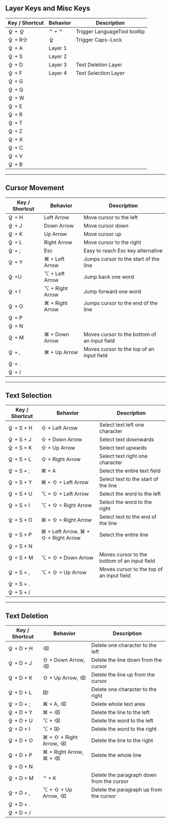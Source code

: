 ## Layer Keys and Misc Keys

| Key / Shortcut | Behavior | Description |
| --- | --- | --- |
| ⇪ + ⇪ | ⌃ + ⌃ | Trigger LanguageTool tooltip |
| ⇪ + R⇧ | ⇪ | Trigger Caps-Lock |
| ⇪ + A | Layer 1 |  |
| ⇪ + S | Layer 2 |  |
| ⇪ + D | Layer 3 | Text Deletion Layer |
| ⇪ + F | Layer 4 | Text Selection Layer |
| ⇪ + G |  |  |
| ⇪ + Q |  |  |
| ⇪ + W |  |  |
| ⇪ + E |  |  |
| ⇪ + R |  |  |
| ⇪ + T |  |  |
| ⇪ + Z |  |  |
| ⇪ + X |  |  |
| ⇪ + C |  |  |
| ⇪ + V |  |  |
| ⇪ + B |  |  |

---

## Cursor Movement

| Key / Shortcut | Behavior | Description |
| --- | --- | --- |
| ⇪ + H | Left Arrow | Move cursor to the left |
| ⇪ + J | Down Arrow | Move cursor down |
| ⇪ + K | Up Arrow | Move cursor up |
| ⇪ + L | Right Arrow  | Move cursor to the right |
| ⇪ + ; | Esc | Easy to reach Esc key alternative |
| ⇪ + Y | ⌘ + Left Arrow | Jumps cursor to the start of the line |
| ⇪ +U | ⌥ + Left Arrow | Jump back one word |
| ⇪ + I | ⌥ + Right Arrow | Jump forward one word |
| ⇪ + O | ⌘ + Right Arrow | Jumps cursor to the end of the line |
| ⇪ + P |  |  |
| ⇪ + N |  |  |
| ⇪ + M | ⌘ + Down Arrow | Moves cursor to the bottom of an input field |
| ⇪ + , | ⌘ + Up Arrow | Moves cursor to the top of an input field |
| ⇪ + . |  |  |
| ⇪ + / |  |  |

---

## Text Selection

| Key / Shortcut | Behavior | Description |
| --- | --- | --- |
| ⇪ + S + H | ⇧ + Left Arrow | Select text left one character |
| ⇪ + S + J | ⇧ + Down Arrow | Select text downwards |
| ⇪ + S + K | ⇧ + Up Arrow | Select text upwards |
| ⇪ + S + L | ⇧ + Right Arrow  | Select text right one character |
| ⇪ + S + ; | ⌘ + A | Select the entire text field |
| ⇪ + S + Y | ⌘ + ⇧ + Left Arrow | Select text to the start of the line |
| ⇪ + S + U | ⌥ + ⇧ + Left Arrow | Select the word to the left |
| ⇪ + S + I | ⌥ + ⇧ + Right Arrow | Select the word to the right |
| ⇪ + S + O | ⌘ + ⇧ + Right Arrow | Select text to the end of the line |
| ⇪ + S + P | ⌘ + Left Arrow, ⌘ + ⇧ + Right Arrow | Select the entire line |
| ⇪ + S + N |  |  |
| ⇪ + S + M | ⌥ + ⇧ + Down Arrow | Moves cursor to the bottom of an input field |
| ⇪ + S + , | ⌥ + ⇧ + Up Arrow | Moves cursor to the top of an input field |
| ⇪ + S + . |  |  |
| ⇪ + S + / |  |  |

---

## Text Deletion

| Key / Shortcut | Behavior | Description |
| --- | --- | --- |
| ⇪ + D + H | ⌫ | Delete one character to the left |
| ⇪ + D + J | ⇧ + Down Arrow, ⌫ | Delete the line down from the cursor |
| ⇪ + D + K | ⇧ + Up Arrow, ⌫ | Delete the line up from the cursor |
| ⇪ + D + L | ⌦ | Delete one character to the right |
| ⇪ + D + ; | ⌘ + A, ⌫ | Delete whole text area |
| ⇪ + D + Y | ⌘ + ⌫ | Delete the line to the left |
| ⇪ + D + U | ⌥ + ⌫ | Delete the word to the left |
| ⇪ + D + I | ⌥ + ⌦ | Delete the word to the right |
| ⇪ + D + O | ⌘ + ⇧ + Right Arrow, ⌫ | Delete the line to the right |
| ⇪ + D + P | ⌘ + Right Arrow, ⌘ + ⌫ | Delete the whole line |
| ⇪ + D + N |  |  |
| ⇪ + D + M | ⌃ + K | Delete the paragraph down from the cursor |
| ⇪ + D + , | ⌥ + ⇧ + Up Arrow, ⌫ | Delete the paragraph up from the cursor |
| ⇪ + D + . |  |  |
| ⇪ + D + / |  |  |